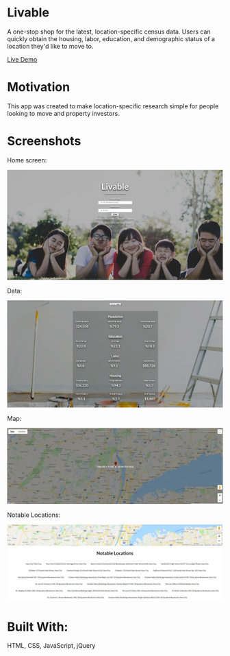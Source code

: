 # Livable

A one-stop shop for the latest, location-specific census data. Users can quickly obtain the housing, labor, education, and demographic status of a location they'd like to move to. 

[Live Demo](https://jclk86.github.io/Livable/)

# Motivation

This app was created to make location-specific research simple for people looking to move and property investors. 

# Screenshots

<p align="left">
  <p>Home screen:</p>
  <img src="home-screen.jpg">
</p>

<p align="left">
  <p>Data:</p>
  <img src="data1.jpg">
</p>

<p align="left">
  <p>Map:</p>
  <img src="google-map.jpg">
</p>

<p align="left">
  <p>Notable Locations:</p>
  <img src="notable-locations.jpg">
</p>

# Built With:
HTML, CSS, JavaScript, jQuery
